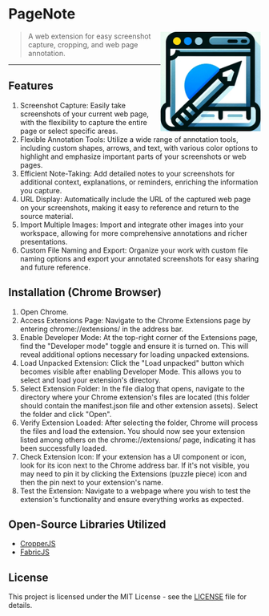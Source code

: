 # PageNote

<img align="right" src="images/icon.png" style="width:200px">

> A web extension for easy screenshot capture, cropping, and web page annotation.

---

## Features

1. Screenshot Capture: Easily take screenshots of your current web page, with the flexibility to capture the entire page or select specific areas.
2. Flexible Annotation Tools: Utilize a wide range of annotation tools, including custom shapes, arrows, and text, with various color options to highlight and emphasize important parts of your screenshots or web pages.
3. Efficient Note-Taking: Add detailed notes to your screenshots for additional context, explanations, or reminders, enriching the information you capture.
4. URL Display: Automatically include the URL of the captured web page on your screenshots, making it easy to reference and return to the source material.
5. Import Multiple Images: Import and integrate other images into your workspace, allowing for more comprehensive annotations and richer presentations.
6. Custom File Naming and Export: Organize your work with custom file naming options and export your annotated screenshots for easy sharing and future reference.

## Installation (Chrome Browser)

1. Open Chrome.
2. Access Extensions Page: Navigate to the Chrome Extensions page by entering chrome://extensions/ in the address bar.
3. Enable Developer Mode: At the top-right corner of the Extensions page, find the "Developer mode" toggle and ensure it is turned on. This will reveal additional options necessary for loading unpacked extensions.
4. Load Unpacked Extension: Click the "Load unpacked" button which becomes visible after enabling Developer Mode. This allows you to select and load your extension's directory.
5. Select Extension Folder: In the file dialog that opens, navigate to the directory where your Chrome extension's files are located (this folder should contain the manifest.json file and other extension assets). Select the folder and click "Open".
6. Verify Extension Loaded: After selecting the folder, Chrome will process the files and load the extension. You should now see your extension listed among others on the chrome://extensions/ page, indicating it has been successfully loaded.
7. Check Extension Icon: If your extension has a UI component or icon, look for its icon next to the Chrome address bar. If it's not visible, you may need to pin it by clicking the Extensions (puzzle piece) icon and then the pin next to your extension's name.
8. Test the Extension: Navigate to a webpage where you wish to test the extension's functionality and ensure everything works as expected.

## Open-Source Libraries Utilized

- [CropperJS](https://github.com/fengyuanchen/cropperjs)
- [FabricJS](https://github.com/fabricjs/fabric.js)

## License

This project is licensed under the MIT License - see the [LICENSE](LICENSE) file for details.
